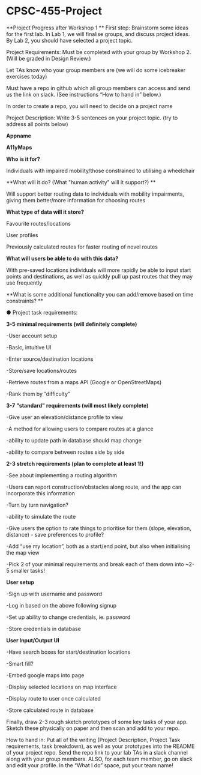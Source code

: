 # CPSC-455-Project

**Project Progress after Workshop 1 **
First step: Brainstorm some ideas for the first lab. In Lab 1, we will finalise groups, and discuss project ideas. By Lab 2, you should have selected a project topic.

Project Requirements: Must be completed with your group by Workshop 2. (Will be graded in Design Review.) 

Let TAs know who your group members are (we will do some icebreaker exercises today)

Must have a repo in github which all group members can access and send us the link on slack. (See instructions “How to hand in” below.) 

In order to create a repo, you will need to decide on a project name

Project Description: Write 3-5 sentences on your project topic. (try to address all points below) 

**Appname**

**A11yMaps**

**Who is it for?**

Individuals with impaired mobility/those constrained to utilising a wheelchair

**What will it do? (What "human activity" will it support?) **

Will support better routing data to individuals with mobility impairments, giving them better/more information for choosing routes

**What type of data will it store?**

Favourite routes/locations

User profiles

Previously calculated routes for faster routing of novel routes

**What will users be able to do with this data?**

With pre-saved locations individuals will more rapidly be able to input start points and destinations, as well as quickly pull up past routes that they may use frequently

**What is some additional functionality you can add/remove based on time constraints? **


● Project task requirements: 

**3-5 minimal requirements (will definitely complete)**

-User account setup

-Basic, intuitive UI

-Enter source/destination locations

-Store/save locations/routes

-Retrieve routes from a maps API (Google or OpenStreetMaps)

-Rank them by “difficulty”

**3-7 "standard" requirements (will most likely complete)** 

-Give user an elevation/distance profile to view

-A method for allowing users to compare routes at a glance

-ability to update path in database should map change

-ability to compare between routes side by side

**2-3 stretch requirements (plan to complete at least 1!)** 

-See about implementing a routing algorithm

-Users can report construction/obstacles along route, and the app can incorporate this information

-Turn by turn navigation?

-ability to simulate the route

-Give users the option to rate things to prioritise for them (slope, elevation, distance) - save preferences to profile?

-Add “use my location”, both as a start/end point, but also when initialising the map view

-Pick 2 of your minimal requirements and break each of them down into ~2-5 smaller tasks! 

**User setup**

-Sign up with username and password

-Log in based on the above following signup

-Set up ability to change credentials, ie. password

-Store credentials in database

**User Input/Output UI**

-Have search boxes for start/destination locations

-Smart fill?

-Embed google maps into page

-Display selected locations on map interface

-Display route to user once calculated

-Store calculated route in database

Finally, draw 2-3 rough sketch prototypes of some key tasks of your app. Sketch these physically on paper and then scan and add to your repo.

How to hand in: Put all of the writing (Project Description, Project Task requirements, task breakdown), as well as your prototypes into the README of your project repo. Send the repo link to your lab TAs in a slack channel along with your group members. ALSO, for each team member, go on slack and edit your profile. In the “What I do” space, put your team name!
